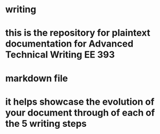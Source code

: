 # writing
# this is the repository for plaintext documentation for Advanced Technical Writing EE 393
# markdown file
# it helps showcase the evolution of your document through of each of the 5 writing steps
